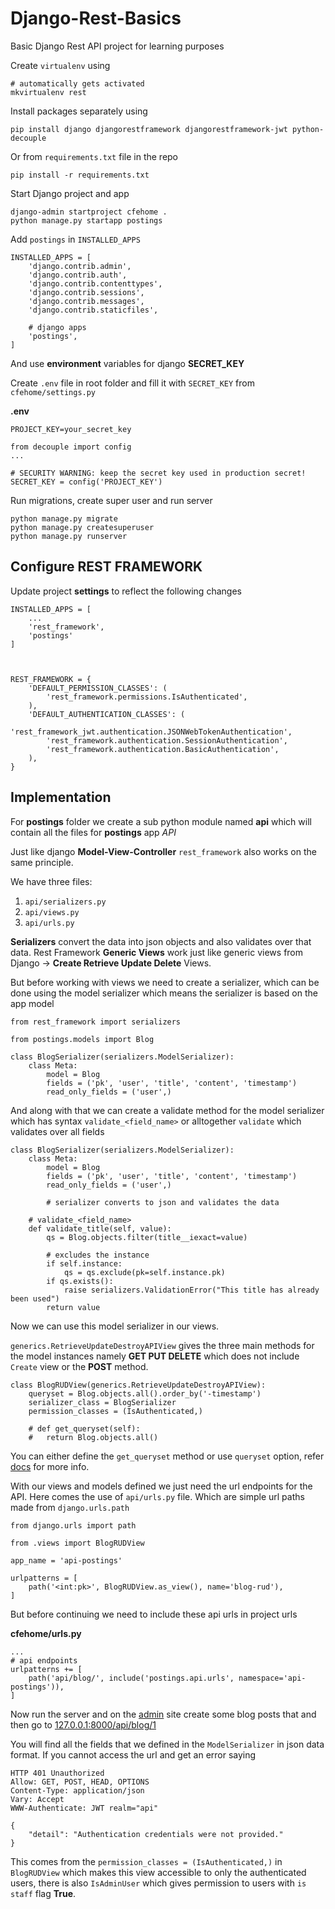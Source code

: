 # Django-Rest-Basics
Basic Django Rest API project for learning purposes

Create ```virtualenv``` using

```
# automatically gets activated
mkvirtualenv rest
```

Install packages separately using
```
pip install django djangorestframework djangorestframework-jwt python-decouple
```

Or from ```requirements.txt``` file in the repo

```
pip install -r requirements.txt
```

Start Django project and app

```
django-admin startproject cfehome .
python manage.py startapp postings
```

Add ```postings``` in ```INSTALLED_APPS```

```
INSTALLED_APPS = [
    'django.contrib.admin',
    'django.contrib.auth',
    'django.contrib.contenttypes',
    'django.contrib.sessions',
    'django.contrib.messages',
    'django.contrib.staticfiles',

    # django apps
    'postings',
]
```

And use **environment** variables for django **SECRET_KEY**

Create ```.env``` file in root folder and fill it with ```SECRET_KEY``` from ```cfehome/settings.py```

**.env**
```
PROJECT_KEY=your_secret_key
```

```
from decouple import config
...

# SECURITY WARNING: keep the secret key used in production secret!
SECRET_KEY = config('PROJECT_KEY')
```

Run migrations, create super user and run server

```
python manage.py migrate
python manage.py createsuperuser
python manage.py runserver
```

## Configure REST FRAMEWORK
Update project **settings** to reflect the following changes

```
INSTALLED_APPS = [
    ...
    'rest_framework',
    'postings'
]



REST_FRAMEWORK = {
    'DEFAULT_PERMISSION_CLASSES': (
        'rest_framework.permissions.IsAuthenticated',
    ),
    'DEFAULT_AUTHENTICATION_CLASSES': (
        'rest_framework_jwt.authentication.JSONWebTokenAuthentication',
        'rest_framework.authentication.SessionAuthentication',
        'rest_framework.authentication.BasicAuthentication',
    ),
}
```

## Implementation
For **postings** folder we create a sub python module named **api** which will contain 
all the files for **postings** app *API*

Just like django **Model-View-Controller** ```rest_framework``` also works on the same
principle.

We have three files:

1. ```api/serializers.py```
2. ```api/views.py```
3. ```api/urls.py```

**Serializers** convert the data into json objects and also validates over that data.
Rest Framework **Generic Views** work just like generic views from Django -> **Create 
Retrieve Update Delete** Views.

But before working with views we need to create a serializer, which can be done using the 
model serializer which means the serializer is based on the app model

```
from rest_framework import serializers

from postings.models import Blog

class BlogSerializer(serializers.ModelSerializer):
    class Meta:
        model = Blog
        fields = ('pk', 'user', 'title', 'content', 'timestamp')
        read_only_fields = ('user',)
```

And along with that we can create a validate method for the model serializer which has 
syntax ```validate_<field_name>``` or alltogether ```validate``` which validates over all 
fields

```
class BlogSerializer(serializers.ModelSerializer):
    class Meta:
        model = Blog
        fields = ('pk', 'user', 'title', 'content', 'timestamp')
        read_only_fields = ('user',)

        # serializer converts to json and validates the data
        
    # validate_<field_name>
    def validate_title(self, value):
        qs = Blog.objects.filter(title__iexact=value)

        # excludes the instance
        if self.instance:
            qs = qs.exclude(pk=self.instance.pk)
        if qs.exists():
            raise serializers.ValidationError("This title has already been used")
        return value
```

Now we can use this model serializer in our views.

```generics.RetrieveUpdateDestroyAPIView``` gives the three main methods for the model instances namely **GET PUT DELETE** which does not include ```Create``` view or the **POST** method.

```
class BlogRUDView(generics.RetrieveUpdateDestroyAPIView):
    queryset = Blog.objects.all().order_by('-timestamp')
    serializer_class = BlogSerializer
    permission_classes = (IsAuthenticated,)

    # def get_queryset(self):
    #   return Blog.objects.all()
```

You can either define the ```get_queryset``` method or use ```queryset``` option, refer
[docs](https://www.django-rest-framework.org/api-guide/generic-views/#methods) for more info.

With our views and models defined we just need the url endpoints for the API. Here comes the use of ```api/urls.py``` file. Which are simple url paths made from ```django.urls.path```

```
from django.urls import path

from .views import BlogRUDView

app_name = 'api-postings'

urlpatterns = [
    path('<int:pk>', BlogRUDView.as_view(), name='blog-rud'),
]
```

But before continuing we need to include these api urls in project urls

**cfehome/urls.py**
```
...
# api endpoints
urlpatterns += [
    path('api/blog/', include('postings.api.urls', namespace='api-postings')),
]
```

Now run the server and on the [admin](http://127.0.0.1:8000/admin) site create some blog 
posts that and then go to [127.0.0.1:8000/api/blog/1](http://127.0.0.1:8000/api/blog/1)

You will find all the fields that we defined in the ```ModelSerializer``` in json data 
format. If you cannot access the url and get an error saying

```
HTTP 401 Unauthorized
Allow: GET, POST, HEAD, OPTIONS
Content-Type: application/json
Vary: Accept
WWW-Authenticate: JWT realm="api"

{
    "detail": "Authentication credentials were not provided."
}
```

This comes from the ```permission_classes = (IsAuthenticated,)``` in ```BlogRUDView```
which makes this view accessible to only the authenticated users, there is also ```IsAdminUser``` which gives permission to users with ```is staff``` flag **True**.
